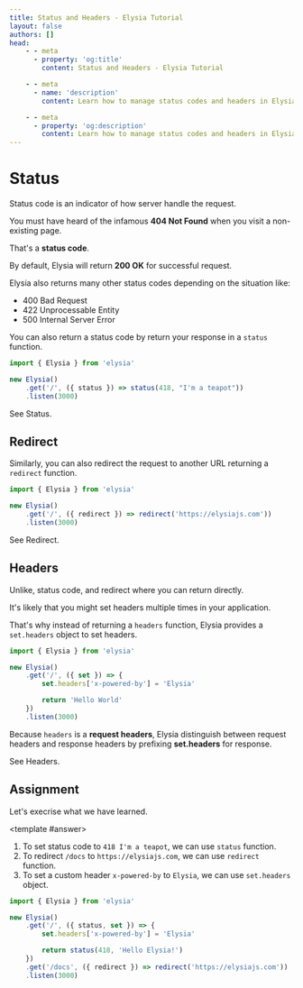```yaml
---
title: Status and Headers - Elysia Tutorial
layout: false
authors: []
head:
    - - meta
      - property: 'og:title'
        content: Status and Headers - Elysia Tutorial

    - - meta
      - name: 'description'
        content: Learn how to manage status codes and headers in Elysia to control HTTP responses effectively.

    - - meta
      - property: 'og:description'
        content: Learn how to manage status codes and headers in Elysia to control HTTP responses effectively.
---
```


<script setup lang="ts">
import { Elysia } from 'elysia'

import Editor from '../../../components/xiao/playground/playground.vue'
import DocLink from '../../../components/xiao/doc-link/doc-link.vue'

import { code, testcases } from './data'
</script>

<Editor :code="code" :testcases="testcases">

# Status

Status code is an indicator of how server handle the request.

You must have heard of the infamous **404 Not Found** when you visit a non-existing page.

That's a **status code**.

By default, Elysia will return **200 OK** for successful request.

Elysia also returns many other status codes depending on the situation like:
- 400 Bad Request
- 422 Unprocessable Entity
- 500 Internal Server Error

You can also return a status code by return your response in a `status` function.

```typescript
import { Elysia } from 'elysia'

new Elysia()
	.get('/', ({ status }) => status(418, "I'm a teapot"))
	.listen(3000)
```

See <DocLink href="/essential/handler#status">Status</DocLink>.

## Redirect
Similarly, you can also redirect the request to another URL returning a `redirect` function.

```typescript
import { Elysia } from 'elysia'

new Elysia()
	.get('/', ({ redirect }) => redirect('https://elysiajs.com'))
	.listen(3000)
```

See <DocLink href="/essential/handler#redirect">Redirect</DocLink>.

## Headers
Unlike, status code, and redirect where you can return directly.

It's likely that you might set headers multiple times in your application.

That's why instead of returning a `headers` function, Elysia provides a `set.headers` object to set headers.

```typescript
import { Elysia } from 'elysia'

new Elysia()
	.get('/', ({ set }) => {
		set.headers['x-powered-by'] = 'Elysia'

		return 'Hello World'
	})
	.listen(3000)
```

Because `headers` is a **request headers**, Elysia distinguish between request headers and response headers by prefixing **set.headers** for response.

See <DocLink href="/essential/handler#set-headers">Headers</DocLink>.

## Assignment

Let's execrise what we have learned.

<template #answer>

1. To set status code to `418 I'm a teapot`, we can use `status` function.
2. To redirect `/docs` to `https://elysiajs.com`, we can use `redirect` function.
3. To set a custom header `x-powered-by` to `Elysia`, we can use `set.headers` object.

```typescript
import { Elysia } from 'elysia'

new Elysia()
	.get('/', ({ status, set }) => {
		set.headers['x-powered-by'] = 'Elysia'

		return status(418, 'Hello Elysia!')
	})
	.get('/docs', ({ redirect }) => redirect('https://elysiajs.com'))
	.listen(3000)
```

</template>

</Editor>
